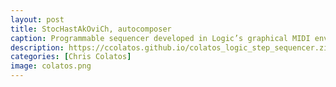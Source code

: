 ```yaml
---
layout: post
title: StocHastAkOviCh, autocomposer
caption: Programmable sequencer developed in Logic’s graphical MIDI environment. Probability distribution autocomposer functionality with Dmitri Shostakovich homage-scale constraint. Controls for independent and global pitch and velocity, independent and vector linear pitch and modulation, independent and global note on/off, and quick-drum sequencer.
description: https://ccolatos.github.io/colatos_logic_step_sequencer.zip
categories: [Chris Colatos]
image: colatos.png
---
```

